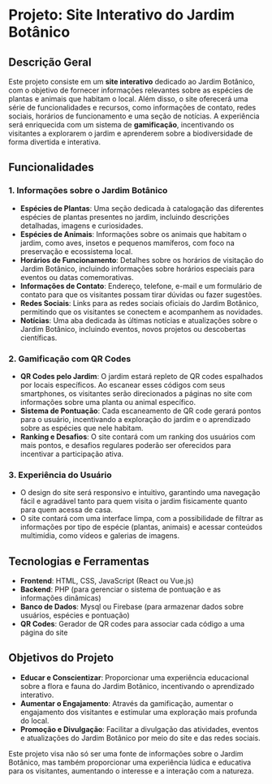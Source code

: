 # Projeto: Site Interativo do Jardim Botânico

## Descrição Geral

Este projeto consiste em um **site interativo** dedicado ao Jardim Botânico, com o objetivo de fornecer informações relevantes sobre as espécies de plantas e animais que habitam o local. Além disso, o site oferecerá uma série de funcionalidades e recursos, como informações de contato, redes sociais, horários de funcionamento e uma seção de notícias. A experiência será enriquecida com um sistema de **gamificação**, incentivando os visitantes a explorarem o jardim e aprenderem sobre a biodiversidade de forma divertida e interativa.

## Funcionalidades

### 1. **Informações sobre o Jardim Botânico**
   - **Espécies de Plantas**: Uma seção dedicada à catalogação das diferentes espécies de plantas presentes no jardim, incluindo descrições detalhadas, imagens e curiosidades.
   - **Espécies de Animais**: Informações sobre os animais que habitam o jardim, como aves, insetos e pequenos mamíferos, com foco na preservação e ecossistema local.
   - **Horários de Funcionamento**: Detalhes sobre os horários de visitação do Jardim Botânico, incluindo informações sobre horários especiais para eventos ou datas comemorativas.
   - **Informações de Contato**: Endereço, telefone, e-mail e um formulário de contato para que os visitantes possam tirar dúvidas ou fazer sugestões.
   - **Redes Sociais**: Links para as redes sociais oficiais do Jardim Botânico, permitindo que os visitantes se conectem e acompanhem as novidades.
   - **Notícias**: Uma aba dedicada às últimas notícias e atualizações sobre o Jardim Botânico, incluindo eventos, novos projetos ou descobertas científicas.

### 2. **Gamificação com QR Codes**
   - **QR Codes pelo Jardim**: O jardim estará repleto de QR codes espalhados por locais específicos. Ao escanear esses códigos com seus smartphones, os visitantes serão direcionados a páginas no site com informações sobre uma planta ou animal específico.
   - **Sistema de Pontuação**: Cada escaneamento de QR code gerará pontos para o usuário, incentivando a exploração do jardim e o aprendizado sobre as espécies que nele habitam.
   - **Ranking e Desafios**: O site contará com um ranking dos usuários com mais pontos, e desafios regulares poderão ser oferecidos para incentivar a participação ativa.

### 3. **Experiência do Usuário**
   - O design do site será responsivo e intuitivo, garantindo uma navegação fácil e agradável tanto para quem visita o jardim fisicamente quanto para quem acessa de casa.
   - O site contará com uma interface limpa, com a possibilidade de filtrar as informações por tipo de espécie (plantas, animais) e acessar conteúdos multimídia, como vídeos e galerias de imagens.

## Tecnologias e Ferramentas

- **Frontend**: HTML, CSS, JavaScript (React ou Vue.js)
- **Backend**: PHP (para gerenciar o sistema de pontuação e as informações dinâmicas)
- **Banco de Dados**: Mysql ou Firebase (para armazenar dados sobre usuários, espécies e pontuação)
- **QR Codes**: Gerador de QR codes para associar cada código a uma página do site

## Objetivos do Projeto

- **Educar e Conscientizar**: Proporcionar uma experiência educacional sobre a flora e fauna do Jardim Botânico, incentivando o aprendizado interativo.
- **Aumentar o Engajamento**: Através da gamificação, aumentar o engajamento dos visitantes e estimular uma exploração mais profunda do local.
- **Promoção e Divulgação**: Facilitar a divulgação das atividades, eventos e atualizações do Jardim Botânico por meio do site e das redes sociais.

Este projeto visa não só ser uma fonte de informações sobre o Jardim Botânico, mas também proporcionar uma experiência lúdica e educativa para os visitantes, aumentando o interesse e a interação com a natureza.
